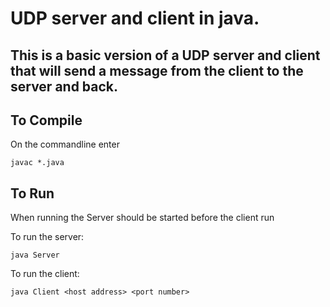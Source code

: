 # UDP server and client in java.

This is a basic version of a UDP server and client that will send a message from the client to
the server and back.
---

## To Compile

On the commandline enter

    javac *.java

## To Run

When running the Server should be started before the client run

To run the server:

    java Server

To run the client:

    java Client <host address> <port number>